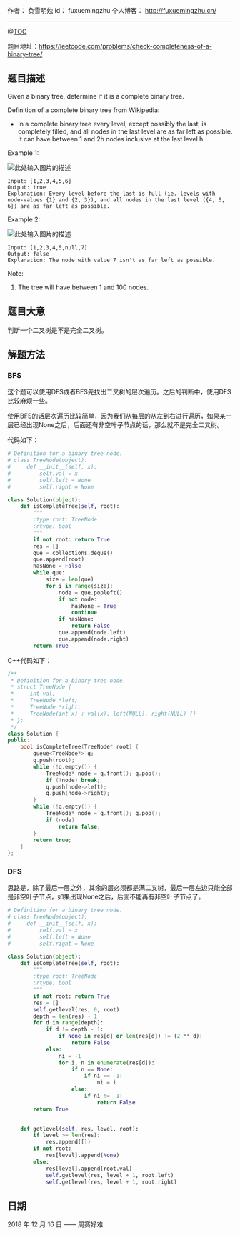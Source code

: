 作者： 负雪明烛
id：	fuxuemingzhu
个人博客：	http://fuxuemingzhu.cn/

---
@[TOC](目录)


题目地址：https://leetcode.com/problems/check-completeness-of-a-binary-tree/


## 题目描述

Given a binary tree, determine if it is a complete binary tree.

Definition of a complete binary tree from Wikipedia:

- In a complete binary tree every level, except possibly the last, is completely filled, and all nodes in the last level are as far left as possible. It can have between 1 and 2h nodes inclusive at the last level h.

 

Example 1:

![此处输入图片的描述][1]

    Input: [1,2,3,4,5,6]
    Output: true
    Explanation: Every level before the last is full (ie. levels with node-values {1} and {2, 3}), and all nodes in the last level ({4, 5, 6}) are as far left as possible.

Example 2:

![此处输入图片的描述][2]

    Input: [1,2,3,4,5,null,7]
    Output: false
    Explanation: The node with value 7 isn't as far left as possible.
 
Note:

1. The tree will have between 1 and 100 nodes.

## 题目大意

判断一个二叉树是不是完全二叉树。


## 解题方法

### BFS

这个题可以使用DFS或者BFS先找出二叉树的层次遍历。之后的判断中，使用DFS比较麻烦一些。

使用BFS的话层次遍历比较简单，因为我们从每层的从左到右进行遍历，如果某一层已经出现None之后，后面还有非空叶子节点的话，那么就不是完全二叉树。

代码如下：

```python
# Definition for a binary tree node.
# class TreeNode(object):
#     def __init__(self, x):
#         self.val = x
#         self.left = None
#         self.right = None

class Solution(object):
    def isCompleteTree(self, root):
        """
        :type root: TreeNode
        :rtype: bool
        """
        if not root: return True
        res = []
        que = collections.deque()
        que.append(root)
        hasNone = False
        while que:
            size = len(que)
            for i in range(size):
                node = que.popleft()
                if not node:
                    hasNone = True
                    continue
                if hasNone:
                    return False
                que.append(node.left)
                que.append(node.right)
        return True
```

C++代码如下：

```cpp
/**
 * Definition for a binary tree node.
 * struct TreeNode {
 *     int val;
 *     TreeNode *left;
 *     TreeNode *right;
 *     TreeNode(int x) : val(x), left(NULL), right(NULL) {}
 * };
 */
class Solution {
public:
    bool isCompleteTree(TreeNode* root) {
        queue<TreeNode*> q;
        q.push(root);
        while (!q.empty()) {
            TreeNode* node = q.front(); q.pop();
            if (!node) break;
            q.push(node->left);
            q.push(node->right);
        }
        while (!q.empty()) {
            TreeNode* node = q.front(); q.pop();
            if (node)
                return false;
        }
        return true;
    }
};
```

### DFS

思路是，除了最后一层之外，其余的层必须都是满二叉树，最后一层左边只能全部是非空叶子节点，如果出现None之后，后面不能再有非空叶子节点了。


```python
# Definition for a binary tree node.
# class TreeNode(object):
#     def __init__(self, x):
#         self.val = x
#         self.left = None
#         self.right = None

class Solution(object):
    def isCompleteTree(self, root):
        """
        :type root: TreeNode
        :rtype: bool
        """
        if not root: return True
        res = []
        self.getlevel(res, 0, root)
        depth = len(res) - 1
        for d in range(depth):
            if d != depth - 1:
                if None in res[d] or len(res[d]) != (2 ** d):
                    return False
            else:
                ni = -1
                for i, n in enumerate(res[d]):
                    if n == None:
                        if ni == -1:
                            ni = i
                    else:
                        if ni != -1:
                            return False
        return True
                

    def getlevel(self, res, level, root):
        if level >= len(res):
            res.append([])
        if not root:
            res[level].append(None)
        else:
            res[level].append(root.val)
            self.getlevel(res, level + 1, root.left)
            self.getlevel(res, level + 1, root.right)
```



## 日期

2018 年 12 月 16 日 —— 周赛好难


  [1]: https://assets.leetcode.com/uploads/2018/12/15/complete-binary-tree-1.png
  [2]: https://assets.leetcode.com/uploads/2018/12/15/complete-binary-tree-2.png
  [3]: https://zxi.mytechroad.com/blog/wp-content/uploads/2018/12/952-ep232.png

